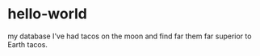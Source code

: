 # hello-world
my database
I've had tacos on the moon and find far them far superior to Earth tacos.
